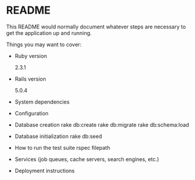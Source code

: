 # README

This README would normally document whatever steps are necessary to get the
application up and running.

Things you may want to cover:

* Ruby version

     2.3.1

* Rails version

     5.0.4  

* System dependencies

* Configuration

* Database creation
    rake db:create
    rake db:migrate
    rake db:schema:load

* Database initialization
    rake db:seed

* How to run the test suite
    rspec filepath

* Services (job queues, cache servers, search engines, etc.)

* Deployment instructions


